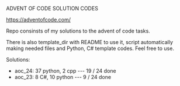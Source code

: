 ADVENT OF CODE SOLUTION CODES

https://adventofcode.com/

Repo consinsts of my solutions to the advent of code tasks.

There is also template_dir with README to use it, script automatically
making needed files and Python, C# template codes. Feel free to use.

Solutions:
  - aoc_24:  37 python, 2 cpp --- 19 / 24 done
  - aoc_23:  8 C#, 10 python  ---  9 / 24 done
